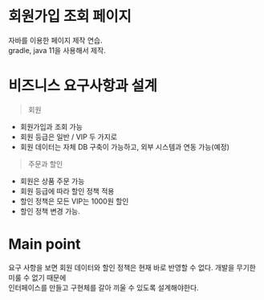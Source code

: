 # 회원가입 조회 페이지
자바를 이용한 페이지 제작 연습.  
gradle, java 11을 사용해서 제작.  


비즈니스 요구사항과 설계
=============    


> 회원
- 회원가입과 조회 가능
- 회원 등급은 일반 / VIP 두 가지로
- 회원 데이터는 자체 DB 구축이 가능하고, 외부 시스템과 연동 가능(예정)


>주문과 할인
- 회원은 상품 주문 가능
- 회원 등급에 따라 할인 정책 적용
- 할인 정책은 모든 VIP는 1000원 할인
- 할인 정책 변경 가능.

# Main point
요구 사항을 보면 회원 데이터와 할인 정책은 현재 바로 반영할 수 없다. 개발을 무기한 미룰 수 없기 때문에  
인터페이스를 만들고 구현체를 갈아 끼울 수 있도록 설계해야한다. 
